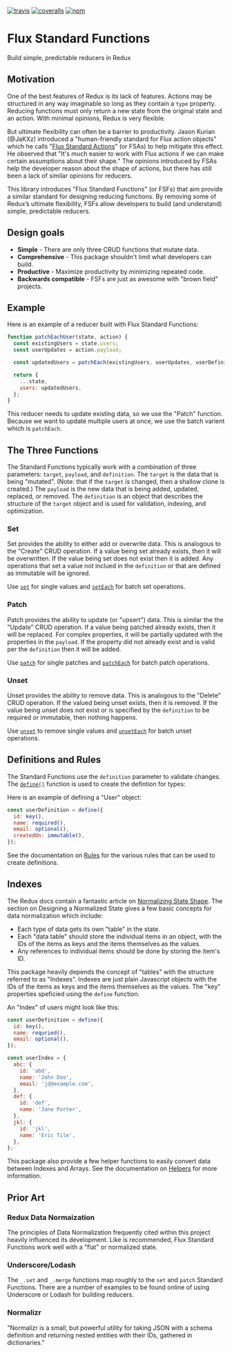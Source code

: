 [![travis](https://img.shields.io/travis/skonves/flux-standard-functions.svg)](https://travis-ci.org/skonves/flux-standard-functions)
[![coveralls](https://img.shields.io/coveralls/skonves/flux-standard-functions.svg)](https://coveralls.io/github/skonves/flux-standard-functions)
[![npm](https://img.shields.io/npm/v/flux-standard-functions.svg)](https://www.npmjs.com/package/flux-standard-functions)

# Flux Standard Functions

Build simple, predictable reducers in Redux

## Motivation

One of the best features of Redux is its lack of features. Actions may be structured in any way imaginable so long as they contain a `type` property. Reducing functions must only return a new state from the original state and an action. With minimal opinions, Redux is very flexible.

But ultimate flexibility can often be a barrier to productivity. Jason Kurian (@JaKXz) introduced a "human-friendly standard for Flux action objects" which he calls "[Flux Standard Actions](https://github.com/redux-utilities/flux-standard-action)" (or FSAs) to help mitigate this effect. He observed that "It's much easier to work with Flux actions if we can make certain assumptions about their shape." The opinions introduced by FSAs help the developer reason about the shape of actions, but there has still been a lack of similar opinions for reducers.

This library introduces "Flux Standard Functions" (or FSFs) that aim provide a similar standard for designing reducing functions. By removing some of Redux’s ultimate flexibility, FSFs allow developers to build (and understand) simple, predictable reducers.

## Design goals

* **Simple** - There are only three CRUD functions that mutate data.
* **Comprehensive** - This package shouldn't limit what developers can build.
* **Productive** - Maximize productivity by minimizing repeated code.
* **Backwards compatible** - FSFs are just as awesome with "brown field" projects.

## Example

Here is an example of a reducer built with Flux Standard Functions:

```js
function patchEachUser(state, action) {
  const existingUsers = state.users;
  const userUpdates = action.payload;

  const updatedUsers = patchEach(existingUsers, userUpdates, userDefinition);

  return {
    ...state,
    users: updatedUsers,
  };
}
```

This reducer needs to update existing data, so we use the "Patch" function. Because we want to update multiple users at once, we use the batch varient which is `patchEach`.

## The Three Functions

The Standard Functions typically work with a combination of three parameters: `target`, `payload`, and `definition`. The `target` is the data that is being "mutated". (Note: that if the `target` is changed, then a shallow clone is created.) The `payload` is the new data that is being added, updated, replaced, or removed. The `definition` is an object that describes the structure of the `target` object and is used for validation, indexing, and optimization.

### Set

Set provides the ability to either add or overwrite data. This is analogous to the "Create" CRUD operation. If a value being set already exists, then it will be overwritten. If the value being set does not exist then it is added. Any operations that set a value not inclued in the `definition` or that are defined as immutable will be ignored.

Use [`set`](https://github.com/skonves/flux-standard-functions/tree/master/src/functions/set.md) for single values and [`setEach`](https://github.com/skonves/flux-standard-functions/tree/master/src/functions/set-each.md) for batch set operations.

### Patch

Patch provides the ability to update (or "upsert") data. This is similar the the "Update" CRUD operation. If a value being patched already exists, then it will be replaced. For complex properties, it will be partially updated with the properties in the `payload`. If the property did not already exist and is valid per the `definition` then it will be added.

Use [`patch`](https://github.com/skonves/flux-standard-functions/tree/master/src/functions/patch.md) for single patches and [`patchEach`](https://github.com/skonves/flux-standard-functions/tree/master/src/functions/patch-each.md) for batch patch operations.

### Unset

Unset provides the ability to remove data. This is analogous to the "Delete" CRUD operation. If the valued being unset exists, then it is removed. If the value being unset does not exist or is specified by the `definition` to be required or immutable, then nothing happens.

Use [`unset`](https://github.com/skonves/flux-standard-functions/tree/master/src/functions/unset.md) to remove single values and [`unsetEach`](https://github.com/skonves/flux-standard-functions/tree/master/src/functions/unset-each.md) for batch unset operations.

## Definitions and Rules

The Standard Functions use the `definition` parameter to validate changes. The [`define()`](https://github.com/skonves/flux-standard-functions/tree/master/src/define.md) function is used to create the defintion for types:

Here is an example of defining a "User" object:

```js
const userDefinition = define({
  id: key(),
  name: required(),
  email: optional(),
  createdOn: immutable(),
});
```

See the documentation on [Rules](https://github.com/skonves/flux-standard-functions/tree/master/src/rules.md) for the various rules that can be used to create definitions.

## Indexes

The Redux docs contain a fantastic article on [Normalizing State Shape](https://redux.js.org/recipes/structuringreducers/normalizingstateshape). The section on Designing a Normalized State gives a few basic concepts for data normalization which include:

* Each type of data gets its own "table" in the state.
* Each "data table" should store the individual items in an object, with the IDs of the items as keys and the items themselves as the values.
* Any references to individual items should be done by storing the item's ID.

This package heavily depends the concept of "tables" with the structure referred to as "Indexes". Indexes are just plain Javascript objects with the IDs of the items as keys and the items themselves as the values. The "key" properties speficied using the `define` function.

An "Index" of users might look like this:

```js
const userDefinition = define({
  id: key(),
  name: requried(),
  email: optional(),
});

const userIndex = {
  abc: {
    id: 'abd',
    name: 'John Doe',
    email: 'jd@example.com',
  },
  def: {
    id: 'def',
    name: 'Jane Porter',
  },
  jkl: {
    id: 'jkl',
    name: 'Eric Tile',
  },
};
```

This package also provide a few helper functions to easily convert data between Indexes and Arrays. See the documentation on [Helpers](https://github.com/skonves/flux-standard-functions/tree/master/src/helpers.md) for more information.

## Prior Art

### Redux Data Normaization

The principles of Data Normalization frequently cited within this project heavily influenced its development. Like is recommended, Flux Standard Functions work well with a "flat" or normalized state.

### Underscore/Lodash

The `_.set` and `_.merge` functions map roughly to the `set` and `patch` Standard Functions. There are a number of examples to be found online of using Underscore or Lodash for building reducers.

### Normalizr

"Normalizr is a small, but powerful utility for taking JSON with a schema definition and returning nested entities with their IDs, gathered in dictionaries."
